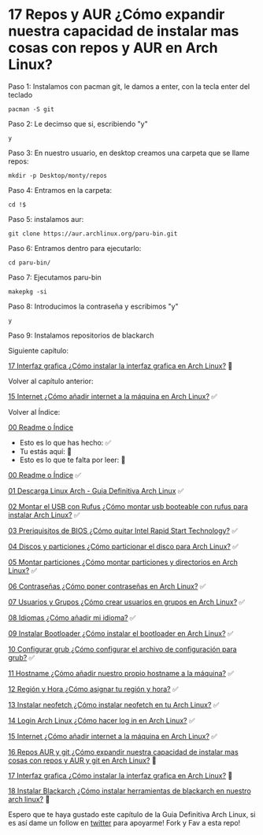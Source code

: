 # 17 Repos y AUR ¿Cómo expandir nuestra capacidad de instalar mas cosas con repos y AUR en Arch Linux?

Paso 1: Instalamos con pacman git, le damos a enter, con la tecla enter del teclado

    pacman -S git

Paso 2: Le decimso que si, escribiendo "y"

    y

Paso 3: En nuestro usuario, en desktop creamos una carpeta que se llame repos:

    mkdir -p Desktop/monty/repos

Paso 4: Entramos en la carpeta:

    cd !$

Paso 5: instalamos aur:

    git clone https://aur.archlinux.org/paru-bin.git

Paso 6: Entramos dentro para ejecutarlo:

    cd paru-bin/

Paso 7: Ejecutamos paru-bin

    makepkg -si

Paso 8: Introducimos la contraseña y escribimos "y"

    y

Paso 9: Instalamos repositorios de blackarch

Siguiente capítulo:

[17 Interfaz grafica ¿Cómo instalar la interfaz grafica en Arch Linux?](https://github.com/miguelgargallo/Guia-Definitiva-Arch-Linux/blob/main/17%20Interfaz%20grafica%20%C2%BFC%C3%B3mo%20instalar%20la%20interfaz%20grafica%20en%20Arch%20Linux%3F.md) 🔵

Volver al capítulo anterior:

[15 Internet ¿Cómo añadir internet a la máquina en Arch Linux?](https://github.com/miguelgargallo/Guia-Definitiva-Arch-Linux/blob/main/15%20Internet%20%C2%BFC%C3%B3mo%20a%C3%B1adir%20internet%20a%20la%20m%C3%A1quina%20en%20Arch%20Linux%3F.md) ✅

Volver al Índice:

[00 Readme o Índice](https://github.com/miguelgargallo/Guia-Definitiva-Arch-Linux)


 - Esto es lo que has hecho: ✅
 - Tu estás aquí: 💙
 - Esto es lo que te falta por leer: 🔵

[00 Readme o Índice](https://github.com/miguelgargallo/Guia-Definitiva-Arch-Linux) ✅

[01 Descarga Linux Arch - Guia Definitiva Arch Linux](https://github.com/miguelgargallo/Guia-Definitiva-Arch-Linux/blob/main/01%20Descarga%20Arch%20Linux%20%C2%BFC%C3%B3mo%20descargar%20Arch%20Linux%3F.md) ✅

[02 Montar el USB con Rufus ¿Cómo montar usb booteable con rufus para instalar Arch Linux?](https://github.com/miguelgargallo/Guia-Definitiva-Arch-Linux/blob/main/02%20Montar%20el%20USB%20con%20Rufus%20%C2%BFC%C3%B3mo%20montar%20usb%20booteable%20con%20rufus%20para%20instalar%20Arch%20Linux%3F.md) ✅

[03 Preriquisitos de BIOS ¿Cómo quitar Intel Rapid Start Technology?](https://github.com/miguelgargallo/Guia-Definitiva-Arch-Linux/blob/main/03%20Preriquisitos%20de%20BIOS%20%C2%BFC%C3%B3mo%20quitar%20Intel%20(r)%20Rapid%20Start%20Technology%3F.md) ✅

[04 Discos y particiones ¿Cómo particionar el disco para Arch Linux?](https://github.com/miguelgargallo/Guia-Definitiva-Arch-Linux/blob/main/04%20Discos%20y%20particiones%20%C2%BFC%C3%B3mo%20particionar%20el%20disco%20para%20Arch%20Linux%3F.md) ✅

[05 Montar particiones ¿Cómo montar particiones y directorios en Arch Linux?](https://github.com/miguelgargallo/Guia-Definitiva-Arch-Linux/blob/main/05%20Montar%20particiones%20%C2%BFC%C3%B3mo%20montar%20particiones%20y%20directorios%20en%20Arch%20Linux%3F.md) ✅

[06 Contraseñas ¿Cómo poner contraseñas en Arch Linux?](https://github.com/miguelgargallo/Guia-Definitiva-Arch-Linux/blob/main/06%20Contrase%C3%B1as%20%C2%BFC%C3%B3mo%20poner%20contrase%C3%B1as%20en%20Arch%20Linux%3F.md) ✅

[07 Usuarios y Grupos ¿Cómo crear usuarios en grupos en Arch Linux?](https://github.com/miguelgargallo/Guia-Definitiva-Arch-Linux/blob/main/07%20Usuarios%20y%20Grupos%20%C2%BFC%C3%B3mo%20crear%20usuarios%20en%20grupos%20en%20Arch%20Linux%3F.md) ✅

[08 Idiomas ¿Cómo añadir mi idioma?](https://github.com/miguelgargallo/Guia-Definitiva-Arch-Linux/blob/main/08%20Idiomas%20%C2%BFC%C3%B3mo%20a%C3%B1adir%20mi%20idioma%3F.md) ✅

[09 Instalar Bootloader ¿Cómo instalar el bootloader en Arch Linux?](https://github.com/miguelgargallo/Guia-Definitiva-Arch-Linux/blob/main/09%20Instalar%20Bootloader%20%C2%BFC%C3%B3mo%20instalar%20el%20bootloader%20en%20Arch%20Linux%3F.md) ✅

[10 Configurar grub ¿Cómo configurar el archivo de configuración para grub?](https://github.com/miguelgargallo/Guia-Definitiva-Arch-Linux/blob/main/10%20Configurar%20grub%20%C2%BFC%C3%B3mo%20configurar%20el%20archivo%20de%20configuraci%C3%B3n%20para%20grub%3F.md) ✅

[11 Hostname ¿Cómo añadir nuestro propio hostname a la máquina?](https://github.com/miguelgargallo/Guia-Definitiva-Arch-Linux/blob/main/11%20Hostname%20%C2%BFC%C3%B3mo%20a%C3%B1adir%20nuestro%20propio%20hostname%20a%20la%20m%C3%A1quina%3F.md) ✅

[12 Región y Hora ¿Cómo asignar tu región y hora?](https://github.com/miguelgargallo/Guia-Definitiva-Arch-Linux/blob/main/12%20Regi%C3%B3n%20y%20Hora%20%C2%BFC%C3%B3mo%20asignar%20tu%20regi%C3%B3n%20y%20hora%3F.md) ✅

[13 Instalar neofetch ¿Cómo instalar neofetch en tu Arch Linux?](https://github.com/miguelgargallo/Guia-Definitiva-Arch-Linux/blob/main/13%20Instalar%20neofetch%20%C2%BFC%C3%B3mo%20instalar%20neofetch%20en%20tu%20Arch%20Linux%3F.md) ✅

[14 Login Arch Linux ¿Cómo hacer log in en Arch Linux?](https://github.com/miguelgargallo/Guia-Definitiva-Arch-Linux/blob/main/14%20Login%20Arch%20Linux%20%C2%BFC%C3%B3mo%20hacer%20log%20in%20en%20Arch%20Linux%3F.md) ✅

[15 Internet ¿Cómo añadir internet a la máquina en Arch Linux?](https://github.com/miguelgargallo/Guia-Definitiva-Arch-Linux/blob/main/15%20Internet%20%C2%BFC%C3%B3mo%20a%C3%B1adir%20internet%20a%20la%20m%C3%A1quina%20en%20Arch%20Linux%3F.md) ✅

[16 Repos AUR y git ¿Cómo expandir nuestra capacidad de instalar mas cosas con repos y AUR y git en Arch Linux?](https://github.com/miguelgargallo/Guia-Definitiva-Arch-Linux/blob/main/16%20Repos%20AUR%20y%20git%20%C2%BFC%C3%B3mo%20expandir%20nuestra%20capacidad%20de%20instalar%20mas%20cosas%20con%20repos%20y%20AUR%20y%20git%20en%20Arch%20Linux%3F.md) 💙

[17 Interfaz grafica ¿Cómo instalar la interfaz grafica en Arch Linux?](https://github.com/miguelgargallo/Guia-Definitiva-Arch-Linux/blob/main/17%20Interfaz%20grafica%20%C2%BFC%C3%B3mo%20instalar%20la%20interfaz%20grafica%20en%20Arch%20Linux%3F.md) 🔵

[18 Instalar Blackarch ¿Cómo instalar herramientas de blackarch en nuestro arch linux?](https://github.com/miguelgargallo/Guia-Definitiva-Arch-Linux/blob/main/18%20Instalar%20Blackarch%20%C2%BFC%C3%B3mo%20instalar%20herramientas%20de%20blackarch%20en%20nuestro%20arch%20linux%3F.md) 🔵

Espero que te haya gustado este capítulo de la Guia Definitiva Arch Linux, si es así dame un follow en [twitter](https://twitter.com/miguelgargallo) para apoyarme! Fork y Fav a esta repo!
